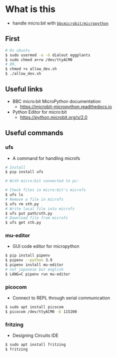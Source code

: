 # What is this

- handle micro:bit with [`bbcmicrobit/micropython`](https://github.com/bbcmicrobit/micropython)

## First

```bash
# On ubuntu
$ sudo usermod -a -G dialout eggplants
$ sudo chmod a+rw /dev/ttyACM0
# OR,
$ chmod +x allow_dev.sh
$ ./allow_dev.sh
```

## Useful links

- BBC micro:bit MicroPython documentation
  - <https://microbit-micropython.readthedocs.io>
- Python Editor for micro:bit
  - <https://python.microbit.org/v/2.0>

## Useful commands

### ufs

- A command for handling microfs

```bash
# Install
$ pip install ufs

# With micro:bit connected to pc:

# Check files in micro:bit's microfs
$ ufs ls
# Remove a file in microfs
$ ufs rm sth.py
# Write local file into microfs
$ ufs put path/sth.py
# Download file from microfs
$ ufs get sth.py
```

### mu-editor

- GUI code editor for micropython

```bash
$ pip install pipenv
$ pipenv --python 3.9
$ pipenv install mu-editor
# not japanese but english
$ LANG=C pipenv run mu-editor
```

### picocom

- Connect to REPL through serial communication

```bash
$ sudo apt install picocom
$ picocom /dev/ttyACM0 -b 115200
```

### fritzing

- Designing Circuits IDE

```bash
$ sudo apt install fritzing
$ fritzing
```
